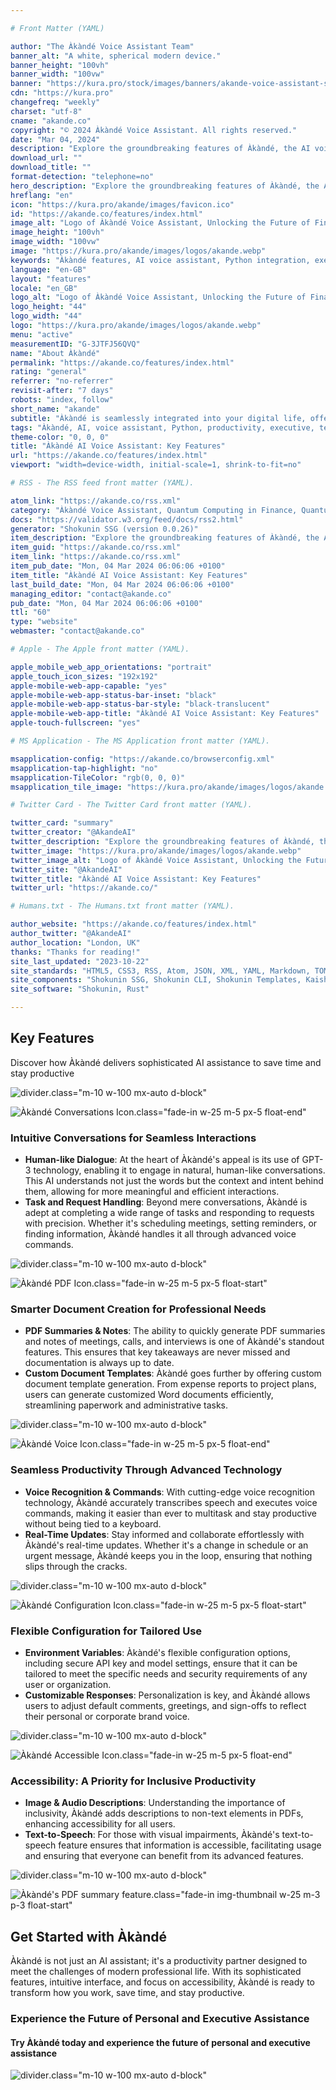 ```yaml
---

# Front Matter (YAML)

author: "The Àkàndé Voice Assistant Team"
banner_alt: "A white, spherical modern device."
banner_height: "100vh"
banner_width: "100vw"
banner: "https://kura.pro/stock/images/banners/akande-voice-assistant-stock.webp"
cdn: "https://kura.pro"
changefreq: "weekly"
charset: "utf-8"
cname: "akande.co"
copyright: "© 2024 Àkàndé Voice Assistant. All rights reserved."
date: "Mar 04, 2024"
description: "Explore the groundbreaking features of Àkàndé, the AI voice assistant revolutionising personal and executive assistance with advanced AI and Python integration"
download_url: ""
download_title: ""
format-detection: "telephone=no"
hero_description: "Explore the groundbreaking features of Àkàndé, the AI voice assistant revolutionising personal and executive assistance with advanced AI and Python integration"
hreflang: "en"
icon: "https://kura.pro/akande/images/favicon.ico"
id: "https://akande.co/features/index.html"
image_alt: "Logo of Àkàndé Voice Assistant, Unlocking the Future of Finance."
image_height: "100vh"
image_width: "100vw"
image: "https://kura.pro/akande/images/logos/akande.webp"
keywords: "Àkàndé features, AI voice assistant, Python integration, executive assistance, personal productivity, innovative technology, PDF summaries, caching mechanism, OpenAI GPT, voice-activated tools"
language: "en-GB"
layout: "features"
locale: "en_GB"
logo_alt: "Logo of Àkàndé Voice Assistant, Unlocking the Future of Finance."
logo_height: "44"
logo_width: "44"
logo: "https://kura.pro/akande/images/logos/akande.webp"
menu: "active"
measurementID: "G-3JTFJ56QVQ"
name: "About Àkàndé"
permalink: "https://akande.co/features/index.html"
rating: "general"
referrer: "no-referrer"
revisit-after: "7 days"
robots: "index, follow"
short_name: "akande"
subtitle: "Àkàndé is seamlessly integrated into your digital life, offering a convenient way to interact with technology. Engineered to function effortlessly with your devices, Àkàndé's voice assistant capabilities are accessible anywhere—at home, in the office, or on the go."
tags: "Àkàndé, AI, voice assistant, Python, productivity, executive, technology, innovation, OpenAI, features"
theme-color: "0, 0, 0"
title: "Àkàndé AI Voice Assistant: Key Features"
url: "https://akande.co/features/index.html"
viewport: "width=device-width, initial-scale=1, shrink-to-fit=no"

# RSS - The RSS feed front matter (YAML).

atom_link: "https://akande.co/rss.xml"
category: "Àkàndé Voice Assistant, Quantum Computing in Finance, Quantum Risk Analysis, Quantum Cryptography in Banking, Quantum Key Distribution, Quantum-Resistant Cryptography, Quantum Banking, Future of Banking, Financial Industry Revolution, Quantum Computing Advancements, Quantum Computing Applications"
docs: "https://validator.w3.org/feed/docs/rss2.html"
generator: "Shokunin SSG (version 0.0.26)"
item_description: "Explore the groundbreaking features of Àkàndé, the AI voice assistant revolutionising personal and executive assistance with advanced AI and Python integration"
item_guid: "https://akande.co/rss.xml"
item_link: "https://akande.co/rss.xml"
item_pub_date: "Mon, 04 Mar 2024 06:06:06 +0100"
item_title: "Àkàndé AI Voice Assistant: Key Features"
last_build_date: "Mon, 04 Mar 2024 06:06:06 +0100"
managing_editor: "contact@akande.co"
pub_date: "Mon, 04 Mar 2024 06:06:06 +0100"
ttl: "60"
type: "website"
webmaster: "contact@akande.co"

# Apple - The Apple front matter (YAML).

apple_mobile_web_app_orientations: "portrait"
apple_touch_icon_sizes: "192x192"
apple-mobile-web-app-capable: "yes"
apple-mobile-web-app-status-bar-inset: "black"
apple-mobile-web-app-status-bar-style: "black-translucent"
apple-mobile-web-app-title: "Àkàndé AI Voice Assistant: Key Features"
apple-touch-fullscreen: "yes"

# MS Application - The MS Application front matter (YAML).

msapplication-config: "https://akande.co/browserconfig.xml"
msapplication-tap-highlight: "no"
msapplication-TileColor: "rgb(0, 0, 0)"
msapplication_tile_image: "https://kura.pro/akande/images/logos/akande.webp"

# Twitter Card - The Twitter Card front matter (YAML).

twitter_card: "summary"
twitter_creator: "@AkandeAI"
twitter_description: "Explore the groundbreaking features of Àkàndé, the AI voice assistant revolutionising personal and executive assistance with advanced AI and Python integration"
twitter_image: "https://kura.pro/akande/images/logos/akande.webp"
twitter_image_alt: "Logo of Àkàndé Voice Assistant, Unlocking the Future of Finance."
twitter_site: "@AkandeAI"
twitter_title: "Àkàndé AI Voice Assistant: Key Features"
twitter_url: "https://akande.co/"

# Humans.txt - The Humans.txt front matter (YAML).

author_website: "https://akande.co/features/index.html"
author_twitter: "@AkandeAI"
author_location: "London, UK"
thanks: "Thanks for reading!"
site_last_updated: "2023-10-22"
site_standards: "HTML5, CSS3, RSS, Atom, JSON, XML, YAML, Markdown, TOML"
site_components: "Shokunin SSG, Shokunin CLI, Shokunin Templates, Kaishi Templates, Kaishi Themes"
site_software: "Shokunin, Rust"

---
```


## Key Features

Discover how Àkàndé delivers sophisticated AI assistance to save time and stay productive

![divider][divider].class=\"m-10 w-100 mx-auto d-block\"

![Àkàndé Conversations Icon](https://kura.pro/akande/images/icons/icon-conversations.webp).class=\"fade-in w-25 m-5 px-5 float-end\"

### Intuitive Conversations for Seamless Interactions

* **Human-like Dialogue**: At the heart of Àkàndé's appeal is its use of GPT-3 technology, enabling it to engage in natural, human-like conversations. This AI understands not just the words but the context and intent behind them, allowing for more meaningful and efficient interactions.
* **Task and Request Handling**: Beyond mere conversations, Àkàndé is adept at completing a wide range of tasks and responding to requests with precision. Whether it's scheduling meetings, setting reminders, or finding information, Àkàndé handles it all through advanced voice commands.

![divider][divider].class=\"m-10 w-100 mx-auto d-block\"

![Àkàndé PDF Icon](https://kura.pro/akande/images/icons/icon-pdf.webp).class=\"fade-in w-25 m-5 px-5 float-start\"

### Smarter Document Creation for Professional Needs

* **PDF Summaries & Notes**: The ability to quickly generate PDF summaries and notes of meetings, calls, and interviews is one of Àkàndé's standout features. This ensures that key takeaways are never missed and documentation is always up to date.
* **Custom Document Templates**: Àkàndé goes further by offering custom document template generation. From expense reports to project plans, users can generate customized Word documents efficiently, streamlining paperwork and administrative tasks.

![divider][divider].class=\"m-10 w-100 mx-auto d-block\"

![Àkàndé Voice Icon](https://kura.pro/akande/images/icons/icon-voice.webp).class=\"fade-in w-25 m-5 px-5 float-end\"

### Seamless Productivity Through Advanced Technology

* **Voice Recognition & Commands**: With cutting-edge voice recognition technology, Àkàndé accurately transcribes speech and executes voice commands, making it easier than ever to multitask and stay productive without being tied to a keyboard.
* **Real-Time Updates**: Stay informed and collaborate effortlessly with Àkàndé's real-time updates. Whether it's a change in schedule or an urgent message, Àkàndé keeps you in the loop, ensuring that nothing slips through the cracks.

![divider][divider].class=\"m-10 w-100 mx-auto d-block\"

![Àkàndé Configuration Icon](https://kura.pro/akande/images/icons/icon-configuration.webp).class=\"fade-in w-25 m-5 px-5 float-start\"

### Flexible Configuration for Tailored Use

* **Environment Variables**: Àkàndé's flexible configuration options, including secure API key and model settings, ensure that it can be tailored to meet the specific needs and security requirements of any user or organization.
* **Customizable Responses**: Personalization is key, and Àkàndé allows users to adjust default comments, greetings, and sign-offs to reflect their personal or corporate brand voice.

![divider][divider].class=\"m-10 w-100 mx-auto d-block\"

![Àkàndé Accessible Icon](https://kura.pro/akande/images/icons/icon-accessible.webp).class=\"fade-in w-25 m-5 px-5 float-end\"

### Accessibility: A Priority for Inclusive Productivity

* **Image & Audio Descriptions**: Understanding the importance of inclusivity, Àkàndé adds descriptions to non-text elements in PDFs, enhancing accessibility for all users.
* **Text-to-Speech**: For those with visual impairments, Àkàndé's text-to-speech feature ensures that information is accessible, facilitating usage and ensuring that everyone can benefit from its advanced features.

![divider][divider].class=\"m-10 w-100 mx-auto d-block\"

![Àkàndé's PDF summary feature](https://kura.pro/akande/images/promos/akande-promo-01.webp).class=\"fade-in img-thumbnail w-25 m-3 p-3 float-start\"

## Get Started with Àkàndé

Àkàndé is not just an AI assistant; it's a productivity partner designed to meet the challenges of modern professional life. With its sophisticated features, intuitive interface, and focus on accessibility, Àkàndé is ready to transform how you work, save time, and stay productive.

### Experience the Future of Personal and Executive Assistance

#### Try Àkàndé today and experience the future of personal and executive assistance

![divider][divider].class=\"m-10 w-100 mx-auto d-block\"

[divider]: https://kura.pro/common/images/elements/divider.svg "Divider"
